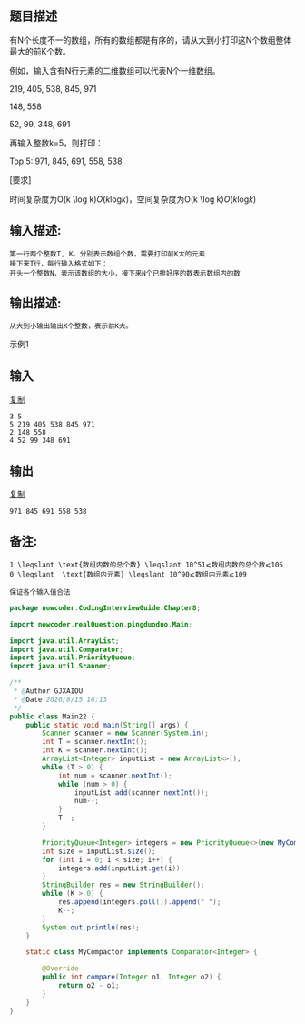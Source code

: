 ## 题目描述

有N个长度不一的数组，所有的数组都是有序的，请从大到小打印这N个数组整体最大的前K个数。

例如，输入含有N行元素的二维数组可以代表N个一维数组。

219, 405, 538, 845, 971

148, 558

52, 99, 348, 691

再输入整数k=5，则打印：

Top 5: 971, 845, 691, 558, 538

[要求]

时间复杂度为O(k \log k)*O*(*k*log*k*)，空间复杂度为O(k \log k)*O*(*k*log*k*)



## 输入描述:

```
第一行两个整数T, K。分别表示数组个数，需要打印前K大的元素
接下来T行，每行输入格式如下：
开头一个整数N，表示该数组的大小，接下来N个已排好序的数表示数组内的数
```

## 输出描述:

```
从大到小输出输出K个整数，表示前K大。
```

示例1

## 输入

[复制](javascript:void(0);)

```
3 5
5 219 405 538 845 971
2 148 558
4 52 99 348 691
```

## 输出

[复制](javascript:void(0);)

```
971 845 691 558 538
```

## 备注:

```
1 \leqslant \text{数组内数的总个数} \leqslant 10^51⩽数组内数的总个数⩽105
0 \leqslant  \text{数组内元素} \leqslant 10^90⩽数组内元素⩽109

保证各个输入值合法
```

```java
package nowcoder.CodingInterviewGuide.Chapter8;

import nowcoder.realQuestion.pingduoduo.Main;

import java.util.ArrayList;
import java.util.Comparator;
import java.util.PriorityQueue;
import java.util.Scanner;

/**
 * @Author GJXAIOU
 * @Date 2020/8/15 16:13
 */
public class Main22 {
    public static void main(String[] args) {
        Scanner scanner = new Scanner(System.in);
        int T = scanner.nextInt();
        int K = scanner.nextInt();
        ArrayList<Integer> inputList = new ArrayList<>();
        while (T > 0) {
            int num = scanner.nextInt();
            while (num > 0) {
                inputList.add(scanner.nextInt());
                num--;
            }
            T--;
        }

        PriorityQueue<Integer> integers = new PriorityQueue<>(new MyCompactor());
        int size = inputList.size();
        for (int i = 0; i < size; i++) {
            integers.add(inputList.get(i));
        }
        StringBuilder res = new StringBuilder();
        while (K > 0) {
            res.append(integers.poll()).append(" ");
            K--;
        }
        System.out.println(res);
    }

    static class MyCompactor implements Comparator<Integer> {

        @Override
        public int compare(Integer o1, Integer o2) {
            return o2 - o1;
        }
    }
}

```

